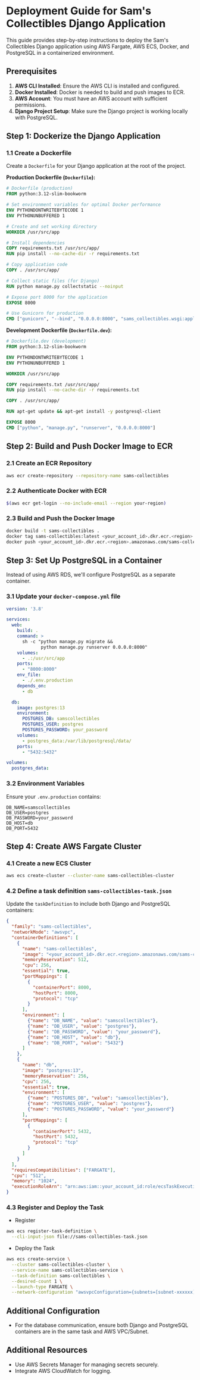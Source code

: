 
# Deployment Guide for Sam's Collectibles Django Application

This guide provides step-by-step instructions to deploy the Sam's Collectibles Django application using AWS Fargate, AWS ECS, Docker, and PostgreSQL in a containerized environment.

## Prerequisites
1. **AWS CLI Installed**: Ensure the AWS CLI is installed and configured.
2. **Docker Installed**: Docker is needed to build and push images to ECR.
3. **AWS Account**: You must have an AWS account with sufficient permissions.
4. **Django Project Setup**: Make sure the Django project is working locally with PostgreSQL.

## Step 1: Dockerize the Django Application

### 1.1 Create a Dockerfile
Create a `Dockerfile` for your Django application at the root of the project.

**Production Dockerfile (`Dockerfile`):**
```Dockerfile
# Dockerfile (production)
FROM python:3.12-slim-bookworm

# Set environment variables for optimal Docker performance
ENV PYTHONDONTWRITEBYTECODE 1
ENV PYTHONUNBUFFERED 1

# Create and set working directory
WORKDIR /usr/src/app

# Install dependencies
COPY requirements.txt /usr/src/app/
RUN pip install --no-cache-dir -r requirements.txt

# Copy application code
COPY . /usr/src/app/

# Collect static files (for Django)
RUN python manage.py collectstatic --noinput

# Expose port 8000 for the application
EXPOSE 8000

# Use Gunicorn for production
CMD ["gunicorn", "--bind", "0.0.0.0:8000", "sams_collectibles.wsgi:application"]
```

**Development Dockerfile (`Dockerfile.dev`):**
```Dockerfile
# Dockerfile.dev (development)
FROM python:3.12-slim-bookworm

ENV PYTHONDONTWRITEBYTECODE 1
ENV PYTHONUNBUFFERED 1

WORKDIR /usr/src/app

COPY requirements.txt /usr/src/app/
RUN pip install --no-cache-dir -r requirements.txt

COPY . /usr/src/app/

RUN apt-get update && apt-get install -y postgresql-client

EXPOSE 8000
CMD ["python", "manage.py", "runserver", "0.0.0.0:8000"]
```

## Step 2: Build and Push Docker Image to ECR

### 2.1 Create an ECR Repository
```bash
aws ecr create-repository --repository-name sams-collectibles
```

### 2.2 Authenticate Docker with ECR
```bash
$(aws ecr get-login --no-include-email --region your-region)
```

### 2.3 Build and Push the Docker Image
```bash
docker build -t sams-collectibles .
docker tag sams-collectibles:latest <your_account_id>.dkr.ecr.<region>.amazonaws.com/sams-collectibles:latest
docker push <your_account_id>.dkr.ecr.<region>.amazonaws.com/sams-collectibles:latest
```

## Step 3: Set Up PostgreSQL in a Container

Instead of using AWS RDS, we'll configure PostgreSQL as a separate container.

### 3.1 Update your `docker-compose.yml` file

```yaml
version: '3.8'

services:
  web:
    build: .
    command: >
      sh -c "python manage.py migrate &&
             python manage.py runserver 0.0.0.0:8000"
    volumes:
      - .:/usr/src/app
    ports:
      - "8000:8000"
    env_file:
      - ./.env.production
    depends_on:
      - db

  db:
    image: postgres:13
    environment:
      POSTGRES_DB: samscollectibles
      POSTGRES_USER: postgres
      POSTGRES_PASSWORD: your_password
    volumes:
      - postgres_data:/var/lib/postgresql/data/
    ports:
      - "5432:5432"

volumes:
  postgres_data:
```

### 3.2 Environment Variables

Ensure your `.env.production` contains:
```env
DB_NAME=samscollectibles
DB_USER=postgres
DB_PASSWORD=your_password
DB_HOST=db
DB_PORT=5432
```

## Step 4: Create AWS Fargate Cluster

### 4.1 Create a new ECS Cluster
```bash
aws ecs create-cluster --cluster-name sams-collectibles-cluster
```

### 4.2 Define a task definition `sams-collectibles-task.json`
Update the `taskDefinition` to include both Django and PostgreSQL containers:
```json
{
  "family": "sams-collectibles",
  "networkMode": "awsvpc",
  "containerDefinitions": [
    {
      "name": "sams-collectibles",
      "image": "<your_account_id>.dkr.ecr.<region>.amazonaws.com/sams-collectibles:latest",
      "memoryReservation": 512,
      "cpu": 256,
      "essential": true,
      "portMappings": [
        {
          "containerPort": 8000,
          "hostPort": 8000,
          "protocol": "tcp"
        }
      ],
      "environment": [
        {"name": "DB_NAME", "value": "samscollectibles"},
        {"name": "DB_USER", "value": "postgres"},
        {"name": "DB_PASSWORD", "value": "your_password"},
        {"name": "DB_HOST", "value": "db"},
        {"name": "DB_PORT", "value": "5432"}
      ]
    },
    {
      "name": "db",
      "image": "postgres:13",
      "memoryReservation": 256,
      "cpu": 256,
      "essential": true,
      "environment": [
        {"name": "POSTGRES_DB", "value": "samscollectibles"},
        {"name": "POSTGRES_USER", "value": "postgres"},
        {"name": "POSTGRES_PASSWORD", "value": "your_password"}
      ],
      "portMappings": [
        {
          "containerPort": 5432,
          "hostPort": 5432,
          "protocol": "tcp"
        }
      ]
    }
  ],
  "requiresCompatibilities": ["FARGATE"],
  "cpu": "512",
  "memory": "1024",
  "executionRoleArn": "arn:aws:iam::your_account_id:role/ecsTaskExecutionRole"
}
```

### 4.3 Register and Deploy the Task
* Register
```bash
aws ecs register-task-definition \
  --cli-input-json file://sams-collectibles-task.json
```

* Deploy the Task
```bash
aws ecs create-service \
  --cluster sams-collectibles-cluster \
  --service-name sams-collectibles-service \
  --task-definition sams-collectibles \
  --desired-count 1 \
  --launch-type FARGATE \
  --network-configuration "awsvpcConfiguration={subnets=[subnet-xxxxxx],securityGroups=[sg-xxxxxx],assignPublicIp=ENABLED}"
```

## Additional Configuration
- For the database communication, ensure both Django and PostgreSQL containers are in the same task and AWS VPC/Subnet.

## Additional Resources
- Use AWS Secrets Manager for managing secrets securely.
- Integrate AWS CloudWatch for logging.

